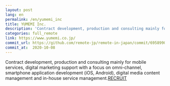 ```yaml
---
layout: post
lang: en
permalink: /en/yumemi_inc
title: YUMEMI Inc.
description: 'Contract development, production and consulting mainly for mobile services, digital marketing support with a focus on omni-channel, smartphone application development (iOS, Android), digital media content management and in-house service management.RECRUIT'
categories: full_remote
link: https://www.yumemi.co.jp/
commit_url: https://github.com/remote-jp/remote-in-japan/commit/69589901188e463aed8ce9646957038221fd17e7
commit_at:  2020-10-08
---
```


<p>Contract development, production and consulting mainly for mobile services, digital marketing support with a focus on omni-channel, smartphone application development (iOS, Android), digital media content management and in-house service management.<a href="https://www.yumemi.co.jp/?filter=recruit">RECRUIT</a></p>
